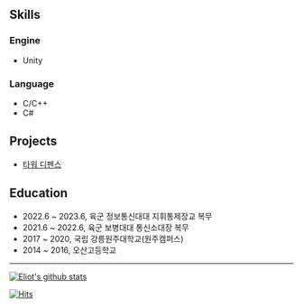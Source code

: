 ## Skills 

### Engine
- Unity

### Language 
- C/C++
- C#

## Projects

- [타워 디펜스](https://github.com/eliotjang/tower-defense-game)

## Education
- 2022.6 ~ 2023.6, 육군 정보통신대대 지휘통제장교 복무
- 2021.6 ~ 2022.6, 육군 보병대대 통신소대장 복무
- 2017 ~ 2020, 국립 강릉원주대학교(원주캠퍼스)
- 2014 ~ 2016, 오산고등학교

- - -

[![Eliot's github stats](https://github-readme-stats.vercel.app/api?username=eliotjang)](https://github.com/anuraghazra/github-readme-stats)

[![Hits](https://hits.seeyoufarm.com/api/count/incr/badge.svg?url=https%3A%2F%2Fgithub.com%2Feliotjang)](https://hits.seeyoufarm.com)
